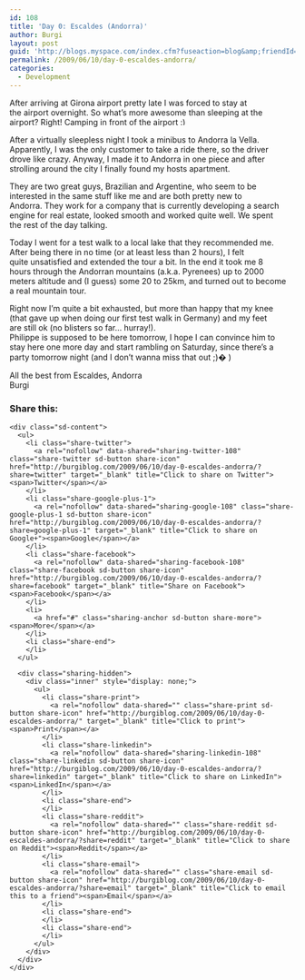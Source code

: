 ```yaml
---
id: 108
title: 'Day 0: Escaldes (Andorra)'
author: Burgi
layout: post
guid: 'http://blogs.myspace.com/index.cfm?fuseaction=blog&amp;friendId=11116526'
permalink: /2009/06/10/day-0-escaldes-andorra/
categories:
  - Development
---
```

<p class="wp-flattr-button">
  <a class="FlattrButton" style="display:none;" href="http://burgiblog.com/2009/06/10/day-0-escaldes-andorra/" title=" Day 0: Escaldes (Andorra)" rev="flattr;uid:BurkhardR;language:en_GB;category:audio;tags:blog;button:compact;">After arriving at Girona airport pretty late I was forced to stay at the airport overnight. So what&#8217;s more awesome than sleeping at the airport? Right! Camping in front of...</a>
</p>

After arriving at Girona airport pretty late I was forced to stay at  
the airport overnight. So what&#8217;s more awesome than sleeping at the  
airport? Right! Camping in front of the airport <img src="http://burgiblog.com/wp-includes/images/smilies/simple-smile.png" alt=":)" class="wp-smiley" style="height: 1em; max-height: 1em;" />

After a virtually sleepless night I took a minibus to Andorra la Vella.  
Apparently, I was the only customer to take a ride there, so the driver  
drove like crazy. Anyway, I made it to Andorra in one piece and after  
strolling around the city I finally found my hosts apartment.

They are two great guys, Brazilian and Argentine, who seem to be  
interested in the same stuff like me and are both pretty new to  
Andorra. They work for a company that is currently developing a search  
engine for real estate, looked smooth and worked quite well. We spent  
the rest of the day talking.

Today I went for a test walk to a local lake that they recommended me.  
After being there in no time (or at least less than 2 hours), I felt  
quite unsatisfied and extended the tour a bit. In the end it took me 8  
hours through the Andorran mountains (a.k.a. Pyrenees) up to 2000  
meters altitude and (I guess) some 20 to 25km, and turned out to become  
a real mountain tour.

Right now I&#8217;m quite a bit exhausted, but more than happy that my knee  
(that gave up when doing our first test walk in Germany) and my feet  
are still ok (no blisters so far&#8230; hurray!).  
Philippe is supposed to be here tomorrow, I hope I can convince him to  
stay here one more day and start rambling on Saturday, since there&#8217;s a  
party tomorrow night (and I don&#8217;t wanna miss that out ;)� )

All the best from Escaldes, Andorra  
Burgi

<div class="sharedaddy sd-sharing-enabled">
  <div class="robots-nocontent sd-block sd-social sd-social-icon-text sd-sharing">
    <h3 class="sd-title">
      Share this:
    </h3>
    
    <div class="sd-content">
      <ul>
        <li class="share-twitter">
          <a rel="nofollow" data-shared="sharing-twitter-108" class="share-twitter sd-button share-icon" href="http://burgiblog.com/2009/06/10/day-0-escaldes-andorra/?share=twitter" target="_blank" title="Click to share on Twitter"><span>Twitter</span></a>
        </li>
        <li class="share-google-plus-1">
          <a rel="nofollow" data-shared="sharing-google-108" class="share-google-plus-1 sd-button share-icon" href="http://burgiblog.com/2009/06/10/day-0-escaldes-andorra/?share=google-plus-1" target="_blank" title="Click to share on Google+"><span>Google</span></a>
        </li>
        <li class="share-facebook">
          <a rel="nofollow" data-shared="sharing-facebook-108" class="share-facebook sd-button share-icon" href="http://burgiblog.com/2009/06/10/day-0-escaldes-andorra/?share=facebook" target="_blank" title="Share on Facebook"><span>Facebook</span></a>
        </li>
        <li>
          <a href="#" class="sharing-anchor sd-button share-more"><span>More</span></a>
        </li>
        <li class="share-end">
        </li>
      </ul>
      
      <div class="sharing-hidden">
        <div class="inner" style="display: none;">
          <ul>
            <li class="share-print">
              <a rel="nofollow" data-shared="" class="share-print sd-button share-icon" href="http://burgiblog.com/2009/06/10/day-0-escaldes-andorra/" target="_blank" title="Click to print"><span>Print</span></a>
            </li>
            <li class="share-linkedin">
              <a rel="nofollow" data-shared="sharing-linkedin-108" class="share-linkedin sd-button share-icon" href="http://burgiblog.com/2009/06/10/day-0-escaldes-andorra/?share=linkedin" target="_blank" title="Click to share on LinkedIn"><span>LinkedIn</span></a>
            </li>
            <li class="share-end">
            </li>
            <li class="share-reddit">
              <a rel="nofollow" data-shared="" class="share-reddit sd-button share-icon" href="http://burgiblog.com/2009/06/10/day-0-escaldes-andorra/?share=reddit" target="_blank" title="Click to share on Reddit"><span>Reddit</span></a>
            </li>
            <li class="share-email">
              <a rel="nofollow" data-shared="" class="share-email sd-button share-icon" href="http://burgiblog.com/2009/06/10/day-0-escaldes-andorra/?share=email" target="_blank" title="Click to email this to a friend"><span>Email</span></a>
            </li>
            <li class="share-end">
            </li>
            <li class="share-end">
            </li>
          </ul>
        </div>
      </div>
    </div>
  </div>
</div>